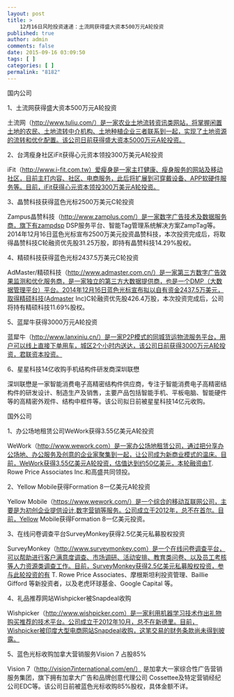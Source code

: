 ```yaml
---
layout: post
title: >
    12月16日风险投资速递：土流网获得盛大资本500万元A轮投资
published: true
author: admin
comments: false
date: 2015-09-16 03:09:50
tags: [ ]
categories: [ ]
permalink: "8182"
---
```



国内公司

1、土流网获得盛大资本500万元A轮投资

土流网（http://www.tuliu.com/）是一家农业土地流转资讯类网站，将掌握闲置土地的农民、土地流转中介机构、土地种植企业三者联系到一起，实现了土地资源的流转和优化配置。该公司日前获得盛大资本5000万元A轮投资。

2、台湾瘦身社区iFit获得心元资本领投300万美元A轮投资

iFit（http://www.i-fit.com.tw）爱瘦身是一家主打健康、瘦身服务的网站及移动社区，目前主打内容、社区、电商服务，此后将扩展到可穿戴设备、APP软硬件服务等。目前，iFit获得心元资本领投300万美元A轮投资。

3、晶赞科技获得蓝色光标2500万美元C轮投资

Zampus晶赞科技（http://www.zamplus.com/）是一家数字广告技术及数据服务商，旗下有zampdsp DSP服务平台、智能Tag管理系统解决方案ZampTag等。2014年12月16日蓝色光标宣布2500万美元投资晶赞科技，本次投资完成后，将取得晶赞科技C轮融资优先股31.25万股，即持有晶赞科技14.29%股权。

4、精硕科技获得蓝色光标2437.5万美元C轮投资

AdMaster/精硕科技（http://www.admaster.com.cn/）是一家第三方数字广告效果监测和优化服务商，是一家独立的第三方大数据提供商，也是一个DMP（大数据管理平台）平台。2014年12月16日蓝色光标宣布拟以自有资金2437.5万美元，取得精硕科技(Admaster Inc)C轮融资优先股426.4万股，本次投资完成后，公司将持有精硕科技11.69%股权。

5、蓝犀牛获得3000万元A轮投资

蓝犀牛（http://www.lanxiniu.cn/）是一家P2P模式的同城货运物流服务平台，用户可以线上直接下单用车，城区2个小时内送达，该公司日前获得3000万元A轮投资，君联资本投资。

6、星星科技14亿收购手机结构件研发商深圳联懋

深圳联懋是一家智能消费电子高精密结构件供应商，专注于智能消费电子高精密结构件的研发设计、制造生产及销售，主要产品包括智能手机、平板电脑、智能硬件等的高精密外观件、结构中框件等。该公司拟日前被星星科技14亿元收购。

国外公司

1、办公场地租赁公司WeWork获得3.55亿美元A轮投资

WeWork（http://www.wework.com）是一家办公场地租赁公司，通过把分享办公场地、办公服务及创意的企业家聚集到一起，让公司成为新商业模式的温床。目前，WeWork获得3.55亿美元A轮投资，估值达到约50亿美元，本轮融资由T. Rowe Price Associates Inc.和高盛共同领投。

2、Yellow Mobile获得Formation 8一亿美元A轮投资

Yellow Mobile（https://www.wework.com/）是一个综合的移动互联网公司，主要是为初创企业提供设计,数字营销等服务。公司成立于2012年，总不在首尔。目前，Yellow Mobile获得Formation 8一亿美元投资。

3、在线问卷调查平台SurveyMonkey获得2.5亿美元私募股权投资

SurveyMonkey（http://www.surveymonkey.com）是一个在线问卷调查平台，可以帮助进行客户满意度调查、市场调研、活动安排、教育类问卷、以及员工考核等人力资源类调查工作。目前，SurveyMonkey获得2.5亿美元私募股权投资，参与此轮投资的有 T. Rowe Price Associates、摩根斯坦利投资管理、Baillie Gifford 等新投资者，以及老虎环球基金、Google Capital 等。

4、礼品推荐网站Wishpicker被Snapdeal收购

Wishpicker（http://www.wishpicker.com）是一家利用机器学习技术作出礼物购买推荐的技术平台。公司成立于2012年10月，总不在新德里。目前，Wishpicker被印度大型电商网站Snapdeal收购，这笔交易的财务条款尚未得到披露。

5、蓝色光标收购加拿大营销服务Vision 7 占股85%

Vision 7（http://vision7international.com/en/） 是加拿大一家综合性广告营销服务集团，旗下拥有加拿大广告和品牌创意代理公司 Cossettee及特定营销经纪公司EDC等。该公司日前被蓝色光标收购85%股权，具体金额不详。